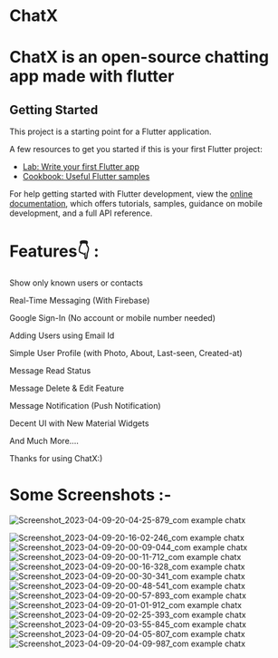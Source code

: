 
# ChatX
ChatX is an open-source chatting app made with flutter
=======

## Getting Started

This project is a starting point for a Flutter application.

A few resources to get you started if this is your first Flutter project:

- [Lab: Write your first Flutter app](https://docs.flutter.dev/get-started/codelab)
- [Cookbook: Useful Flutter samples](https://docs.flutter.dev/cookbook)


For help getting started with Flutter development, view the
[online documentation](https://docs.flutter.dev/), which offers tutorials,
samples, guidance on mobile development, and a full API reference.


# Features👇 :
Show only known users or contacts

Real-Time Messaging (With Firebase)

Google Sign-In (No account or mobile number needed)

Adding Users using Email Id

Simple User Profile (with Photo, About, Last-seen, Created-at)

Message Read Status

Message Delete & Edit Feature

Message Notification (Push Notification)

Decent UI with New Material Widgets

And Much More....


Thanks for using ChatX:)

# Some Screenshots :-
![Screenshot_2023-04-09-20-04-25-879_com example chatx](https://user-images.githubusercontent.com/129893605/230779824-cee3b6db-3b59-4358-9762-e927cd9cfaaa.jpg)

![Screenshot_2023-04-09-20-16-02-246_com example chatx](https://user-images.githubusercontent.com/129893605/230779776-7549a4a3-bd32-46bf-b7e7-09471e804433.jpg)
![Screenshot_2023-04-09-20-00-09-044_com example chatx](https://user-images.githubusercontent.com/129893605/230779792-d2b51b27-ad61-48ab-b4ba-9c9caad3e280.jpg)
![Screenshot_2023-04-09-20-00-11-712_com example chatx](https://user-images.githubusercontent.com/129893605/230779793-1246fe23-375b-42c4-b7be-b0552017295c.jpg)
![Screenshot_2023-04-09-20-00-16-328_com example chatx](https://user-images.githubusercontent.com/129893605/230779796-b587236e-2df7-49db-af22-bc8256dd352f.jpg)
![Screenshot_2023-04-09-20-00-30-341_com example chatx](https://user-images.githubusercontent.com/129893605/230779799-f1249316-e55d-4d60-8a34-be25b380562a.jpg)
![Screenshot_2023-04-09-20-00-48-541_com example chatx](https://user-images.githubusercontent.com/129893605/230779803-1cebcb42-7597-42d1-9be0-51a3798f5ee5.jpg)
![Screenshot_2023-04-09-20-00-57-893_com example chatx](https://user-images.githubusercontent.com/129893605/230779805-d5852667-5ad3-4c05-b79b-25b1ee6e735f.jpg)
![Screenshot_2023-04-09-20-01-01-912_com example chatx](https://user-images.githubusercontent.com/129893605/230779807-5e136519-4be2-4000-8235-dadbbac07c0e.jpg)
![Screenshot_2023-04-09-20-02-25-393_com example chatx](https://user-images.githubusercontent.com/129893605/230779809-cf251ef3-9596-4eb0-a6e2-380f0ad2ac9b.jpg)
![Screenshot_2023-04-09-20-03-55-845_com example chatx](https://user-images.githubusercontent.com/129893605/230779813-70f87942-40bb-4638-ae4a-035aa3b1a15d.jpg)
![Screenshot_2023-04-09-20-04-05-807_com example chatx](https://user-images.githubusercontent.com/129893605/230779820-80c9b24e-eb78-44cd-ae3c-6c66fc9ded67.jpg)
![Screenshot_2023-04-09-20-04-09-987_com example chatx](https://user-images.githubusercontent.com/129893605/230779823-1e87cf86-b2bd-41de-976f-348465c7e0cb.jpg)
